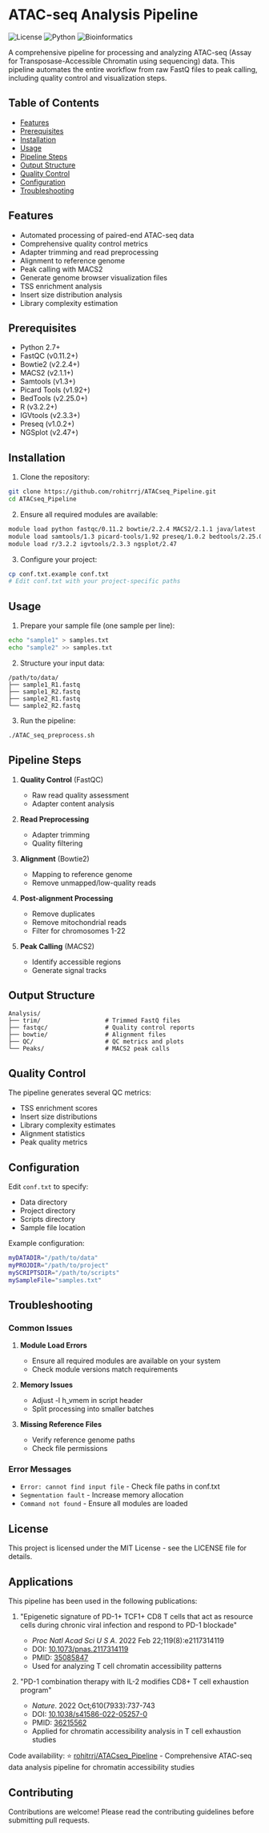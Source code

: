 # ATAC-seq Analysis Pipeline
![License](https://img.shields.io/badge/license-MIT-blue.svg)
![Python](https://img.shields.io/badge/python-2.7+-blue.svg)
![Bioinformatics](https://img.shields.io/badge/bioinformatics-ATAC--seq-brightgreen.svg)

A comprehensive pipeline for processing and analyzing ATAC-seq (Assay for Transposase-Accessible Chromatin using sequencing) data. This pipeline automates the entire workflow from raw FastQ files to peak calling, including quality control and visualization steps.

## Table of Contents
- [Features](#features)
- [Prerequisites](#prerequisites)
- [Installation](#installation)
- [Usage](#usage)
- [Pipeline Steps](#pipeline-steps)
- [Output Structure](#output-structure)
- [Quality Control](#quality-control)
- [Configuration](#configuration)
- [Troubleshooting](#troubleshooting)

## Features
- Automated processing of paired-end ATAC-seq data
- Comprehensive quality control metrics
- Adapter trimming and read preprocessing
- Alignment to reference genome
- Peak calling with MACS2
- Generate genome browser visualization files
- TSS enrichment analysis
- Insert size distribution analysis
- Library complexity estimation

## Prerequisites
- Python 2.7+
- FastQC (v0.11.2+)
- Bowtie2 (v2.2.4+)
- MACS2 (v2.1.1+)
- Samtools (v1.3+)
- Picard Tools (v1.92+)
- BedTools (v2.25.0+)
- R (v3.2.2+)
- IGVtools (v2.3.3+)
- Preseq (v1.0.2+)
- NGSplot (v2.47+)

## Installation

1. Clone the repository:
```bash
git clone https://github.com/rohitrrj/ATACseq_Pipeline.git
cd ATACseq_Pipeline
```

2. Ensure all required modules are available:
```bash
module load python fastqc/0.11.2 bowtie/2.2.4 MACS2/2.1.1 java/latest
module load samtools/1.3 picard-tools/1.92 preseq/1.0.2 bedtools/2.25.0
module load r/3.2.2 igvtools/2.3.3 ngsplot/2.47
```

3. Configure your project:
```bash
cp conf.txt.example conf.txt
# Edit conf.txt with your project-specific paths
```

## Usage

1. Prepare your sample file (one sample per line):
```bash
echo "sample1" > samples.txt
echo "sample2" >> samples.txt
```

2. Structure your input data:
```
/path/to/data/
├── sample1_R1.fastq
├── sample1_R2.fastq
├── sample2_R1.fastq
└── sample2_R2.fastq
```

3. Run the pipeline:
```bash
./ATAC_seq_preprocess.sh
```

## Pipeline Steps

1. **Quality Control** (FastQC)
   - Raw read quality assessment
   - Adapter content analysis
   
2. **Read Preprocessing**
   - Adapter trimming
   - Quality filtering
   
3. **Alignment** (Bowtie2)
   - Mapping to reference genome
   - Remove unmapped/low-quality reads
   
4. **Post-alignment Processing**
   - Remove duplicates
   - Remove mitochondrial reads
   - Filter for chromosomes 1-22
   
5. **Peak Calling** (MACS2)
   - Identify accessible regions
   - Generate signal tracks

## Output Structure
```
Analysis/
├── trim/                  # Trimmed FastQ files
├── fastqc/                # Quality control reports
├── bowtie/                # Alignment files
├── QC/                    # QC metrics and plots
└── Peaks/                 # MACS2 peak calls
```

## Quality Control
The pipeline generates several QC metrics:
- TSS enrichment scores
- Insert size distributions
- Library complexity estimates
- Alignment statistics
- Peak quality metrics

## Configuration
Edit `conf.txt` to specify:
- Data directory
- Project directory
- Scripts directory
- Sample file location

Example configuration:
```bash
myDATADIR="/path/to/data"
myPROJDIR="/path/to/project"
mySCRIPTSDIR="/path/to/scripts"
mySampleFile="samples.txt"
```

## Troubleshooting

### Common Issues

1. **Module Load Errors**
   - Ensure all required modules are available on your system
   - Check module versions match requirements

2. **Memory Issues**
   - Adjust -l h_vmem in script header
   - Split processing into smaller batches

3. **Missing Reference Files**
   - Verify reference genome paths
   - Check file permissions

### Error Messages

- `Error: cannot find input file` - Check file paths in conf.txt
- `Segmentation fault` - Increase memory allocation
- `Command not found` - Ensure all modules are loaded

## License
This project is licensed under the MIT License - see the LICENSE file for details.

## Applications
This pipeline has been used in the following publications:

1. "Epigenetic signature of PD-1+ TCF1+ CD8 T cells that act as resource cells during chronic viral infection and respond to PD-1 blockade"
   - *Proc Natl Acad Sci U S A*. 2022 Feb 22;119(8):e2117314119
   - DOI: [10.1073/pnas.2117314119](https://doi.org/10.1073/pnas.2117314119)
   - PMID: [35085847](https://pubmed.ncbi.nlm.nih.gov/35085847)
   - Used for analyzing T cell chromatin accessibility patterns

2. "PD-1 combination therapy with IL-2 modifies CD8+ T cell exhaustion program"
   - *Nature*. 2022 Oct;610(7933):737-743
   - DOI: [10.1038/s41586-022-05257-0](https://doi.org/10.1038/s41586-022-05257-0)
   - PMID: [36215562](https://pubmed.ncbi.nlm.nih.gov/36215562)
   - Applied for chromatin accessibility analysis in T cell exhaustion studies

Code availability:
⭐ [rohitrrj/ATACseq_Pipeline](https://github.com/rohitrrj/ATACseq_Pipeline) - Comprehensive ATAC-seq data analysis pipeline for chromatin accessibility studies

## Contributing
Contributions are welcome! Please read the contributing guidelines before submitting pull requests.
